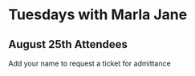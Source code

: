 # Tuesdays with Marla Jane

## August 25th Attendees

Add your name to request a ticket for admittance

